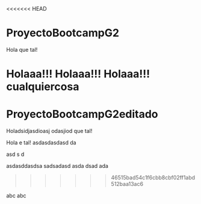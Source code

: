 <<<<<<< HEAD
# ProyectoBootcampG2
Hola  que tal!

Holaaa!!! Holaaa!!! Holaaa!!! cualquiercosa
=======
# ProyectoBootcampG2editado
Holadsidjasdioasj odasjiod  que tal!

Hola  e tal!
asdasdasdasd
da

asd
s
d

asdasddasdsa sadsadasd asda dsad ada
>>>>>>> 46515bad54c1f6cbb8cbf02ff1abd512baa13ac6



abc
abc